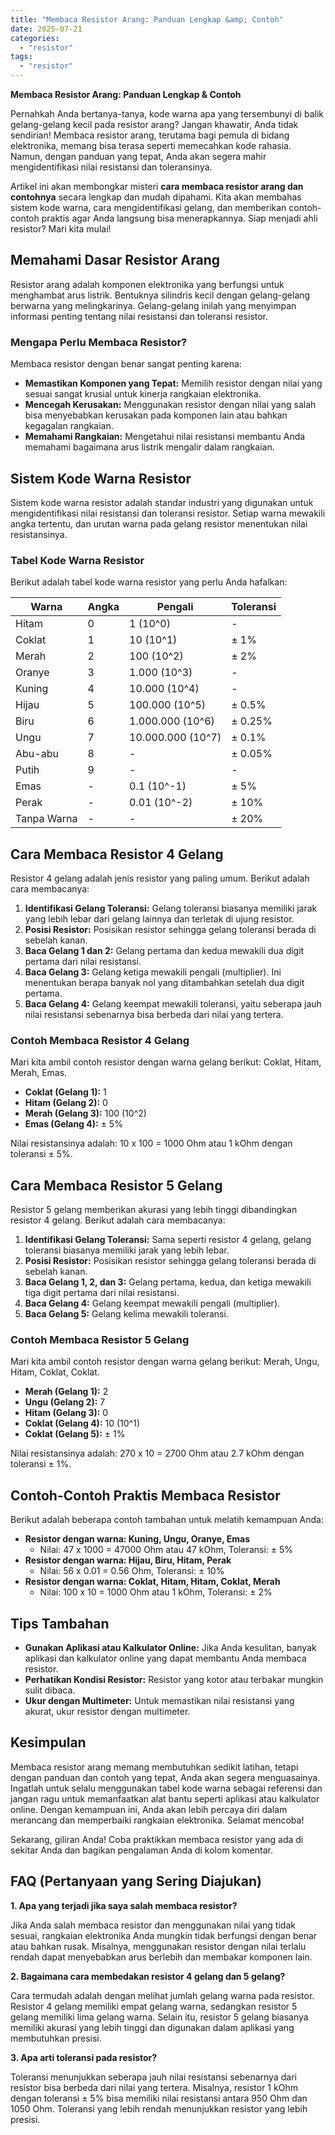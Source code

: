 ```yaml
---
title: "Membaca Resistor Arang: Panduan Lengkap &amp; Contoh"
date: 2025-07-21
categories: 
  - "resistor"
tags: 
  - "resistor"
---
```


**Membaca Resistor Arang: Panduan Lengkap & Contoh**

Pernahkah Anda bertanya-tanya, kode warna apa yang tersembunyi di balik gelang-gelang kecil pada resistor arang? Jangan khawatir, Anda tidak sendirian! Membaca resistor arang, terutama bagi pemula di bidang elektronika, memang bisa terasa seperti memecahkan kode rahasia. Namun, dengan panduan yang tepat, Anda akan segera mahir mengidentifikasi nilai resistansi dan toleransinya.

Artikel ini akan membongkar misteri **cara membaca resistor arang dan contohnya** secara lengkap dan mudah dipahami. Kita akan membahas sistem kode warna, cara mengidentifikasi gelang, dan memberikan contoh-contoh praktis agar Anda langsung bisa menerapkannya. Siap menjadi ahli resistor? Mari kita mulai!

## Memahami Dasar Resistor Arang

Resistor arang adalah komponen elektronika yang berfungsi untuk menghambat arus listrik. Bentuknya silindris kecil dengan gelang-gelang berwarna yang melingkarinya. Gelang-gelang inilah yang menyimpan informasi penting tentang nilai resistansi dan toleransi resistor.

### Mengapa Perlu Membaca Resistor?

Membaca resistor dengan benar sangat penting karena:

- **Memastikan Komponen yang Tepat:** Memilih resistor dengan nilai yang sesuai sangat krusial untuk kinerja rangkaian elektronika.
- **Mencegah Kerusakan:** Menggunakan resistor dengan nilai yang salah bisa menyebabkan kerusakan pada komponen lain atau bahkan kegagalan rangkaian.
- **Memahami Rangkaian:** Mengetahui nilai resistansi membantu Anda memahami bagaimana arus listrik mengalir dalam rangkaian.

## Sistem Kode Warna Resistor

Sistem kode warna resistor adalah standar industri yang digunakan untuk mengidentifikasi nilai resistansi dan toleransi resistor. Setiap warna mewakili angka tertentu, dan urutan warna pada gelang resistor menentukan nilai resistansinya.

### Tabel Kode Warna Resistor

Berikut adalah tabel kode warna resistor yang perlu Anda hafalkan:

| Warna | Angka | Pengali | Toleransi |
| --- | --- | --- | --- |
| Hitam | 0 | 1 (10^0) | \- |
| Coklat | 1 | 10 (10^1) | ± 1% |
| Merah | 2 | 100 (10^2) | ± 2% |
| Oranye | 3 | 1.000 (10^3) | \- |
| Kuning | 4 | 10.000 (10^4) | \- |
| Hijau | 5 | 100.000 (10^5) | ± 0.5% |
| Biru | 6 | 1.000.000 (10^6) | ± 0.25% |
| Ungu | 7 | 10.000.000 (10^7) | ± 0.1% |
| Abu-abu | 8 | \- | ± 0.05% |
| Putih | 9 | \- | \- |
| Emas | \- | 0.1 (10^-1) | ± 5% |
| Perak | \- | 0.01 (10^-2) | ± 10% |
| Tanpa Warna | \- | \- | ± 20% |

## Cara Membaca Resistor 4 Gelang

Resistor 4 gelang adalah jenis resistor yang paling umum. Berikut adalah cara membacanya:

1. **Identifikasi Gelang Toleransi:** Gelang toleransi biasanya memiliki jarak yang lebih lebar dari gelang lainnya dan terletak di ujung resistor.
2. **Posisi Resistor:** Posisikan resistor sehingga gelang toleransi berada di sebelah kanan.
3. **Baca Gelang 1 dan 2:** Gelang pertama dan kedua mewakili dua digit pertama dari nilai resistansi.
4. **Baca Gelang 3:** Gelang ketiga mewakili pengali (multiplier). Ini menentukan berapa banyak nol yang ditambahkan setelah dua digit pertama.
5. **Baca Gelang 4:** Gelang keempat mewakili toleransi, yaitu seberapa jauh nilai resistansi sebenarnya bisa berbeda dari nilai yang tertera.

### Contoh Membaca Resistor 4 Gelang

Mari kita ambil contoh resistor dengan warna gelang berikut: Coklat, Hitam, Merah, Emas.

- **Coklat (Gelang 1):** 1
- **Hitam (Gelang 2):** 0
- **Merah (Gelang 3):** 100 (10^2)
- **Emas (Gelang 4):** ± 5%

Nilai resistansinya adalah: 10 x 100 = 1000 Ohm atau 1 kOhm dengan toleransi ± 5%.

## Cara Membaca Resistor 5 Gelang

Resistor 5 gelang memberikan akurasi yang lebih tinggi dibandingkan resistor 4 gelang. Berikut adalah cara membacanya:

1. **Identifikasi Gelang Toleransi:** Sama seperti resistor 4 gelang, gelang toleransi biasanya memiliki jarak yang lebih lebar.
2. **Posisi Resistor:** Posisikan resistor sehingga gelang toleransi berada di sebelah kanan.
3. **Baca Gelang 1, 2, dan 3:** Gelang pertama, kedua, dan ketiga mewakili tiga digit pertama dari nilai resistansi.
4. **Baca Gelang 4:** Gelang keempat mewakili pengali (multiplier).
5. **Baca Gelang 5:** Gelang kelima mewakili toleransi.

### Contoh Membaca Resistor 5 Gelang

Mari kita ambil contoh resistor dengan warna gelang berikut: Merah, Ungu, Hitam, Coklat, Coklat.

- **Merah (Gelang 1):** 2
- **Ungu (Gelang 2):** 7
- **Hitam (Gelang 3):** 0
- **Coklat (Gelang 4):** 10 (10^1)
- **Coklat (Gelang 5):** ± 1%

Nilai resistansinya adalah: 270 x 10 = 2700 Ohm atau 2.7 kOhm dengan toleransi ± 1%.

## Contoh-Contoh Praktis Membaca Resistor

Berikut adalah beberapa contoh tambahan untuk melatih kemampuan Anda:

- **Resistor dengan warna: Kuning, Ungu, Oranye, Emas**
    - Nilai: 47 x 1000 = 47000 Ohm atau 47 kOhm, Toleransi: ± 5%
- **Resistor dengan warna: Hijau, Biru, Hitam, Perak**
    - Nilai: 56 x 0.01 = 0.56 Ohm, Toleransi: ± 10%
- **Resistor dengan warna: Coklat, Hitam, Hitam, Coklat, Merah**
    - Nilai: 100 x 10 = 1000 Ohm atau 1 kOhm, Toleransi: ± 2%

## Tips Tambahan

- **Gunakan Aplikasi atau Kalkulator Online:** Jika Anda kesulitan, banyak aplikasi dan kalkulator online yang dapat membantu Anda membaca resistor.
- **Perhatikan Kondisi Resistor:** Resistor yang kotor atau terbakar mungkin sulit dibaca.
- **Ukur dengan Multimeter:** Untuk memastikan nilai resistansi yang akurat, ukur resistor dengan multimeter.

## Kesimpulan

Membaca resistor arang memang membutuhkan sedikit latihan, tetapi dengan panduan dan contoh yang tepat, Anda akan segera menguasainya. Ingatlah untuk selalu menggunakan tabel kode warna sebagai referensi dan jangan ragu untuk memanfaatkan alat bantu seperti aplikasi atau kalkulator online. Dengan kemampuan ini, Anda akan lebih percaya diri dalam merancang dan memperbaiki rangkaian elektronika. Selamat mencoba!

Sekarang, giliran Anda! Coba praktikkan membaca resistor yang ada di sekitar Anda dan bagikan pengalaman Anda di kolom komentar.

## FAQ (Pertanyaan yang Sering Diajukan)

**1\. Apa yang terjadi jika saya salah membaca resistor?**

Jika Anda salah membaca resistor dan menggunakan nilai yang tidak sesuai, rangkaian elektronika Anda mungkin tidak berfungsi dengan benar atau bahkan rusak. Misalnya, menggunakan resistor dengan nilai terlalu rendah dapat menyebabkan arus berlebih dan membakar komponen lain.

**2\. Bagaimana cara membedakan resistor 4 gelang dan 5 gelang?**

Cara termudah adalah dengan melihat jumlah gelang warna pada resistor. Resistor 4 gelang memiliki empat gelang warna, sedangkan resistor 5 gelang memiliki lima gelang warna. Selain itu, resistor 5 gelang biasanya memiliki akurasi yang lebih tinggi dan digunakan dalam aplikasi yang membutuhkan presisi.

**3\. Apa arti toleransi pada resistor?**

Toleransi menunjukkan seberapa jauh nilai resistansi sebenarnya dari resistor bisa berbeda dari nilai yang tertera. Misalnya, resistor 1 kOhm dengan toleransi ± 5% bisa memiliki nilai resistansi antara 950 Ohm dan 1050 Ohm. Toleransi yang lebih rendah menunjukkan resistor yang lebih presisi.
